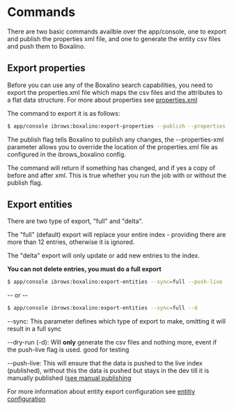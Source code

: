 Commands
========

There are two basic commands availble over the app/console, one to export and publish the properties xml file, and one 
to generate the entity csv files and push them to Boxalino.

Export properties
-----------------

Before you can use any of the Boxalino search capabilities, you need to export the properties.xml file which maps the 
csv files and the attributes to a flat data structure. For more about properties see [properties.xml][1]

The command to export it is as follows:

``` bash
$ app/console ibrows:boxalino:export-properties --publish --properties-xml=/app/config/properties.xml
```


The publish flag tells Boxalino to publish any changes, the --properties-xml parameter allows you to override the location
of the properties.xml file as configured in the ibrows_boxalino config.

The command will return if something has changed, and if yes a copy of before and after xml. This is true whether you run
the job with or without the publish flag.

Export entities
---------------

There are two type of export, "full" and "delta". 

The "full" (default) export will replace your entire index - providing there are more than 12 entries, otherwise it is ignored.

The "delta" export will only update or add new entries to the index.

**You can not delete entries, you must do a full export**

``` bash
$ app/console ibrows:boxalino:export-entities --sync=full --push-live
```

-- or --  


``` bash
$ app/console ibrows:boxalino:export-entities --sync=full --d
```

--sync: This parameter defines which type of export to make, omitting it will result in a full sync

--dry-run (-d): Will **only** generate the csv files and nothing more, event if the push-live flag is used. good for testing

--push-live: This will ensure that the data is pushed to the live index (published), without this the data is pushed but 
stays in the dev till it is manually published ([see manual publishing][2]

For more information about entity export configuration see [entitiy configuration][3]



[1]: https://ibrows.codebasehq.com/projects/ibrowsch/repositories/ibrowsboxalinobundle/blob/master/Resources/doc/properties_xml.md
[2]: https://ibrows.codebasehq.com/projects/ibrowsch/repositories/ibrowsboxalinobundle/blob/master/Resources/doc/manual_publish.md
[3]: https://ibrows.codebasehq.com/projects/ibrowsch/repositories/ibrowsboxalinobundle/blob/master/Resources/doc/entity_configuration.md


